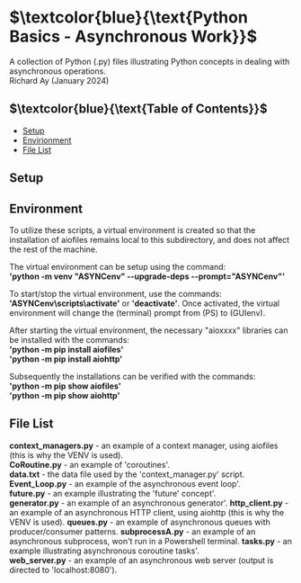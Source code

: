 # $`\textcolor{blue}{\text{Python Basics - Asynchronous Work}}`$
A collection of Python (.py) files illustrating Python concepts in dealing 
with asynchronous operations.  
Richard Ay (January 2024)

## $`\textcolor{blue}{\text{Table of Contents}}`$  
* [Setup](#setup)
* [Envirionment](#environment)
* [File List](#file-list)



## Setup
  

## Environment
To utilize these scripts, a virtual environment is created so that the installation of aiofiles remains
local to this subdirectory, and does not affect the rest of the machine.

The virtual environment can be setup using the command:  
**'python -m venv "ASYNCenv" --upgrade-deps --prompt="ASYNCenv"'**

To start/stop the virtual environment, use the commands: **'ASYNCenv\scripts\activate'** or **'deactivate'**. Once
activated, the virtual environment will change the (terminal) prompt from (PS) to (GUIenv).

After starting the virtual environment, the necessary "aioxxxx" libraries can be installed with the commands:  
**'python -m pip install aiofiles'**   
**'python -m pip install aiohttp'**  

Subsequently the installations can be verified with the commands:  
**'python -m pip show aiofiles'**   
**'python -m pip show aiohttp'**   


## File List
**context_managers.py** - an example of a context manager, using aiofiles (this is why the VENV is used).  
**CoRoutine.py** - an example of 'coroutines'.  
**data.txt** - the data file used by the 'context_manager.py' script.  
**Event_Loop.py** - an example of the asynchronous event loop'.  
**future.py** - an example illustrating the 'future' concept'.  
**generator.py** - an example of an asynchronous generator'. 
**http_client.py** - an example of an asynchronous HTTP client, using aiohttp (this is why the VENV is used). 
**queues.py** - an example of asynchronous queues with producer/consumer patterns.
**subprocessA.py** - an example of an asynchronous subprocess, won't run in a Powershell terminal.
**tasks.py** - an example illustrating asynchronous coroutine tasks'.  
**web_server.py** - an example of an asynchronous web server (output is directed to 'localhost:8080').

 
 

